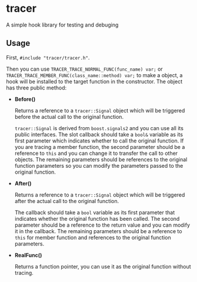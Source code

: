 tracer
======

A simple hook library for testing and debuging

Usage
---

First, `#include "tracer/tracer.h"`.

Then you can use `TRACER_TRACE_NORMAL_FUNC(func_name) var;` or `TRACER_TRACE_MEMBER_FUNC(class_name::method) var;` to make 
a object, a hook will be installed to the target function in the constructor. The object has three public method:

- **Before()** 

  Returns a reference to a `tracer::Signal` object which will be triggered before the actual call to the original function. 
  
  `tracer::Signal` is derived from `boost.signals2` and you can use all its public interfaces. The slot callback should 
  take a `bool&` variable as its first parameter which indicates whether to call the original function. If you are tracing 
  a member function, the second parameter should be a reference to `this` and you can change it to transfer the call to 
  other objects. The remaining parameters should be references to the original function parameters so you can modify the 
  parameters passed to the original function.
  
- **After()**

  Returns a reference to a `tracer::Signal` object which will be triggered after the actual call to the original function. 
  
  The callback should take a `bool` variable as its first parameter that indicates whether the original function has been 
  called. The second parameter should be a reference to the return value and you can modify it in the callback. The 
  remaining parameters should be a reference to `this` for member function and references to the original function parameters.
  
- **RealFunc()**
 
  Returns a function pointer, you can use it as the original function without tracing.
